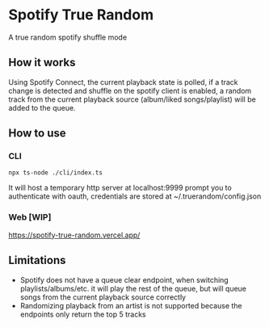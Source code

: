 # Spotify True Random

A true random spotify shuffle mode

## How it works

Using Spotify Connect, the current playback state is polled, if a track change is detected and shuffle on the spotify client is enabled, a random track from the current playback source (album/liked songs/playlist) will be added to the queue.

## How to use

### CLI

`npx ts-node ./cli/index.ts`

It will host a temporary http server at localhost:9999 prompt you to authenticate with oauth, credentials are stored at ~/.truerandom/config.json

### Web [WIP]

https://spotify-true-random.vercel.app/

## Limitations

- Spotify does not have a queue clear endpoint, when switching playlists/albums/etc. it will play the rest of the queue, but will queue songs from the current playback source correctly
- Randomizing playback from an artist is not supported because the endpoints only return the top 5 tracks
